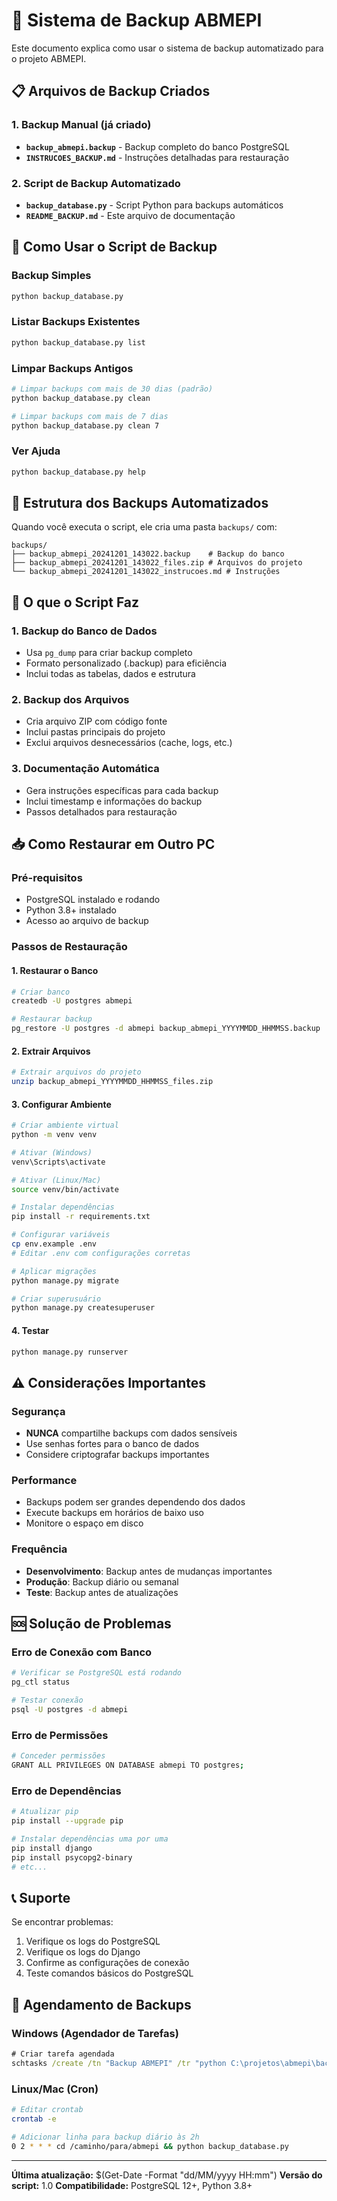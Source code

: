 # 🔄 Sistema de Backup ABMEPI

Este documento explica como usar o sistema de backup automatizado para o projeto ABMEPI.

## 📋 Arquivos de Backup Criados

### 1. Backup Manual (já criado)
- **`backup_abmepi.backup`** - Backup completo do banco PostgreSQL
- **`INSTRUCOES_BACKUP.md`** - Instruções detalhadas para restauração

### 2. Script de Backup Automatizado
- **`backup_database.py`** - Script Python para backups automáticos
- **`README_BACKUP.md`** - Este arquivo de documentação

## 🚀 Como Usar o Script de Backup

### Backup Simples
```bash
python backup_database.py
```

### Listar Backups Existentes
```bash
python backup_database.py list
```

### Limpar Backups Antigos
```bash
# Limpar backups com mais de 30 dias (padrão)
python backup_database.py clean

# Limpar backups com mais de 7 dias
python backup_database.py clean 7
```

### Ver Ajuda
```bash
python backup_database.py help
```

## 📁 Estrutura dos Backups Automatizados

Quando você executa o script, ele cria uma pasta `backups/` com:

```
backups/
├── backup_abmepi_20241201_143022.backup    # Backup do banco
├── backup_abmepi_20241201_143022_files.zip # Arquivos do projeto
└── backup_abmepi_20241201_143022_instrucoes.md # Instruções
```

## 🔧 O que o Script Faz

### 1. Backup do Banco de Dados
- Usa `pg_dump` para criar backup completo
- Formato personalizado (.backup) para eficiência
- Inclui todas as tabelas, dados e estrutura

### 2. Backup dos Arquivos
- Cria arquivo ZIP com código fonte
- Inclui pastas principais do projeto
- Exclui arquivos desnecessários (cache, logs, etc.)

### 3. Documentação Automática
- Gera instruções específicas para cada backup
- Inclui timestamp e informações do backup
- Passos detalhados para restauração

## 📥 Como Restaurar em Outro PC

### Pré-requisitos
- PostgreSQL instalado e rodando
- Python 3.8+ instalado
- Acesso ao arquivo de backup

### Passos de Restauração

#### 1. Restaurar o Banco
```bash
# Criar banco
createdb -U postgres abmepi

# Restaurar backup
pg_restore -U postgres -d abmepi backup_abmepi_YYYYMMDD_HHMMSS.backup
```

#### 2. Extrair Arquivos
```bash
# Extrair arquivos do projeto
unzip backup_abmepi_YYYYMMDD_HHMMSS_files.zip
```

#### 3. Configurar Ambiente
```bash
# Criar ambiente virtual
python -m venv venv

# Ativar (Windows)
venv\Scripts\activate

# Ativar (Linux/Mac)
source venv/bin/activate

# Instalar dependências
pip install -r requirements.txt

# Configurar variáveis
cp env.example .env
# Editar .env com configurações corretas

# Aplicar migrações
python manage.py migrate

# Criar superusuário
python manage.py createsuperuser
```

#### 4. Testar
```bash
python manage.py runserver
```

## ⚠️ Considerações Importantes

### Segurança
- **NUNCA** compartilhe backups com dados sensíveis
- Use senhas fortes para o banco de dados
- Considere criptografar backups importantes

### Performance
- Backups podem ser grandes dependendo dos dados
- Execute backups em horários de baixo uso
- Monitore o espaço em disco

### Frequência
- **Desenvolvimento**: Backup antes de mudanças importantes
- **Produção**: Backup diário ou semanal
- **Teste**: Backup antes de atualizações

## 🆘 Solução de Problemas

### Erro de Conexão com Banco
```bash
# Verificar se PostgreSQL está rodando
pg_ctl status

# Testar conexão
psql -U postgres -d abmepi
```

### Erro de Permissões
```bash
# Conceder permissões
GRANT ALL PRIVILEGES ON DATABASE abmepi TO postgres;
```

### Erro de Dependências
```bash
# Atualizar pip
pip install --upgrade pip

# Instalar dependências uma por uma
pip install django
pip install psycopg2-binary
# etc...
```

## 📞 Suporte

Se encontrar problemas:

1. Verifique os logs do PostgreSQL
2. Verifique os logs do Django
3. Confirme as configurações de conexão
4. Teste comandos básicos do PostgreSQL

## 🔄 Agendamento de Backups

### Windows (Agendador de Tarefas)
```cmd
# Criar tarefa agendada
schtasks /create /tn "Backup ABMEPI" /tr "python C:\projetos\abmepi\backup_database.py" /sc daily /st 02:00
```

### Linux/Mac (Cron)
```bash
# Editar crontab
crontab -e

# Adicionar linha para backup diário às 2h
0 2 * * * cd /caminho/para/abmepi && python backup_database.py
```

---

**Última atualização:** $(Get-Date -Format "dd/MM/yyyy HH:mm")
**Versão do script:** 1.0
**Compatibilidade:** PostgreSQL 12+, Python 3.8+

